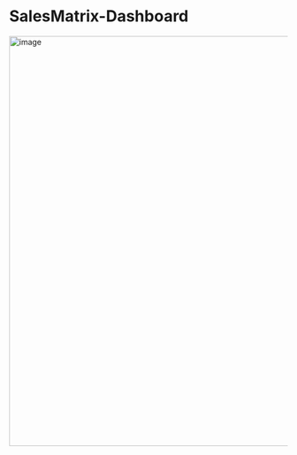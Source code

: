# SalesMatrix-Dashboard
<img width="1383" height="741" alt="image" src="https://github.com/user-attachments/assets/13b4bfff-9cc8-4e3a-904f-59f3ce7bf531" />

